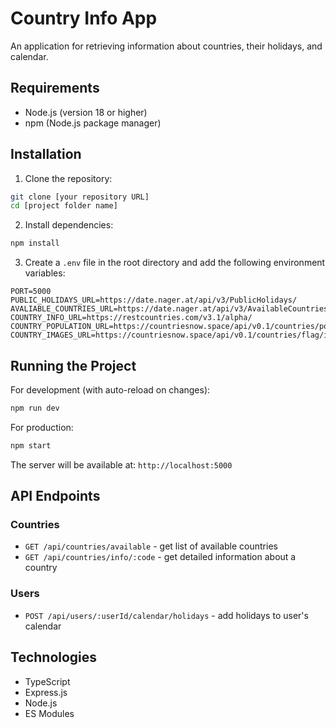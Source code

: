 # Country Info App

An application for retrieving information about countries, their holidays, and calendar.

## Requirements

- Node.js (version 18 or higher)
- npm (Node.js package manager)

## Installation

1. Clone the repository:
```bash
git clone [your repository URL]
cd [project folder name]
```

2. Install dependencies:
```bash
npm install
```

3. Create a `.env` file in the root directory and add the following environment variables:
```env
PORT=5000
PUBLIC_HOLIDAYS_URL=https://date.nager.at/api/v3/PublicHolidays/
AVALIABLE_COUNTRIES_URL=https://date.nager.at/api/v3/AvailableCountries
COUNTRY_INFO_URL=https://restcountries.com/v3.1/alpha/
COUNTRY_POPULATION_URL=https://countriesnow.space/api/v0.1/countries/population
COUNTRY_IMAGES_URL=https://countriesnow.space/api/v0.1/countries/flag/images
```

## Running the Project

For development (with auto-reload on changes):
```bash
npm run dev
```

For production:
```bash
npm start
```

The server will be available at: `http://localhost:5000`

## API Endpoints

### Countries
- `GET /api/countries/available` - get list of available countries
- `GET /api/countries/info/:code` - get detailed information about a country

### Users
- `POST /api/users/:userId/calendar/holidays` - add holidays to user's calendar

## Technologies

- TypeScript
- Express.js
- Node.js
- ES Modules 